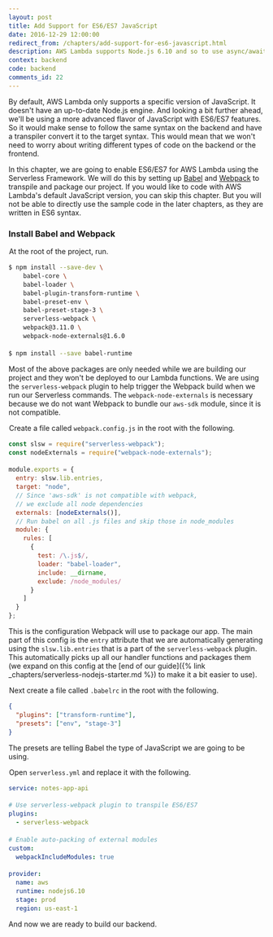 ```yaml
---
layout: post
title: Add Support for ES6/ES7 JavaScript
date: 2016-12-29 12:00:00
redirect_from: /chapters/add-support-for-es6-javascript.html
description: AWS Lambda supports Node.js 6.10 and so to use async/await and other ES6/ES7 features in our Serverless Framework project we need to use Babel and Webpack to transpile our code. We can do this by adding the serverless-webpack plugin to our project and setting it up to automatically transpile our handler functions.
context: backend
code: backend
comments_id: 22
---
```


By default, AWS Lambda only supports a specific version of JavaScript. It doesn't have an up-to-date Node.js engine. And looking a bit further ahead, we'll be using a more advanced flavor of JavaScript with ES6/ES7 features. So it would make sense to follow the same syntax on the backend and have a transpiler convert it to the target syntax. This would mean that we won't need to worry about writing different types of code on the backend or the frontend.

In this chapter, we are going to enable ES6/ES7 for AWS Lambda using the Serverless Framework. We will do this by setting up [Babel](https://babeljs.io) and [Webpack](https://webpack.github.io) to transpile and package our project. If you would like to code with AWS Lambda's default JavaScript version, you can skip this chapter. But you will not be able to directly use the sample code in the later chapters, as they are written in ES6 syntax.

### Install Babel and Webpack

<img class="code-marker" src="/assets/s.png" />At the root of the project, run.

``` bash
$ npm install --save-dev \
    babel-core \
    babel-loader \
    babel-plugin-transform-runtime \
    babel-preset-env \
    babel-preset-stage-3 \
    serverless-webpack \
    webpack@3.11.0 \
    webpack-node-externals@1.6.0

$ npm install --save babel-runtime
```

Most of the above packages are only needed while we are building our project and they won't be deployed to our Lambda functions. We are using the `serverless-webpack` plugin to help trigger the Webpack build when we run our Serverless commands. The `webpack-node-externals` is necessary because we do not want Webpack to bundle our `aws-sdk` module, since it is not compatible.

<img class="code-marker" src="/assets/s.png" />Create a file called `webpack.config.js` in the root with the following.

``` javascript
const slsw = require("serverless-webpack");
const nodeExternals = require("webpack-node-externals");

module.exports = {
  entry: slsw.lib.entries,
  target: "node",
  // Since 'aws-sdk' is not compatible with webpack,
  // we exclude all node dependencies
  externals: [nodeExternals()],
  // Run babel on all .js files and skip those in node_modules
  module: {
    rules: [
      {
        test: /\.js$/,
        loader: "babel-loader",
        include: __dirname,
        exclude: /node_modules/
      }
    ]
  }
};
```

This is the configuration Webpack will use to package our app. The main part of this config is the `entry` attribute that we are automatically generating using the `slsw.lib.entries` that is a part of the `serverless-webpack` plugin. This automatically picks up all our handler functions and packages them (we expand on this config at the [end of our guide]({% link _chapters/serverless-nodejs-starter.md %}) to make it a bit easier to use).

<img class="code-marker" src="/assets/s.png" />Next create a file called `.babelrc` in the root with the following.

``` json
{
  "plugins": ["transform-runtime"],
  "presets": ["env", "stage-3"]
}
```

The presets are telling Babel the type of JavaScript we are going to be using.

<img class="code-marker" src="/assets/s.png" />Open `serverless.yml` and replace it with the following.

``` yaml
service: notes-app-api

# Use serverless-webpack plugin to transpile ES6/ES7
plugins:
  - serverless-webpack

# Enable auto-packing of external modules
custom:
  webpackIncludeModules: true

provider:
  name: aws
  runtime: nodejs6.10
  stage: prod
  region: us-east-1
```

And now we are ready to build our backend.
